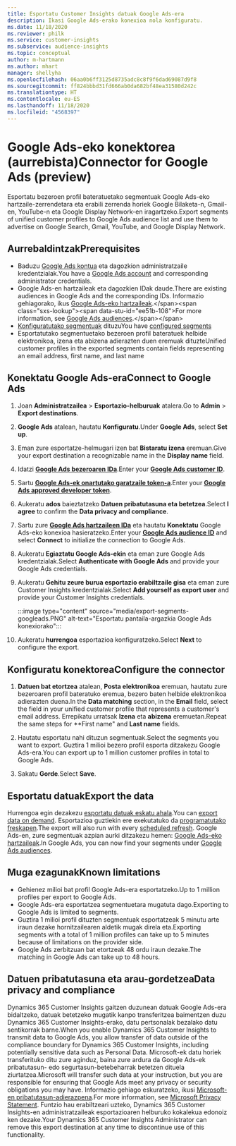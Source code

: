 ```yaml
---
title: Esportatu Customer Insights datuak Google Ads-era
description: Ikasi Google Ads-erako konexioa nola konfiguratu.
ms.date: 11/18/2020
ms.reviewer: philk
ms.service: customer-insights
ms.subservice: audience-insights
ms.topic: conceptual
author: m-hartmann
ms.author: mhart
manager: shellyha
ms.openlocfilehash: 06aa0b6ff3125d8735adc8c8f9f6dad69087d9f8
ms.sourcegitcommit: ff824bbbd31fd666ab0da682bf48ea31580d242c
ms.translationtype: HT
ms.contentlocale: eu-ES
ms.lasthandoff: 11/18/2020
ms.locfileid: "4568397"
---
```

# <a name="connector-for-google-ads-preview"></a><span data-ttu-id="ee51b-103">Google Ads-eko konektorea (aurrebista)</span><span class="sxs-lookup"><span data-stu-id="ee51b-103">Connector for Google Ads (preview)</span></span>

<span data-ttu-id="ee51b-104">Esportatu bezeroen profil bateratuetako segmentuak Google Ads-eko hartzaile-zerrendetara eta erabili zerrenda horiek Google Bilaketa-n, Gmail-en, YouTube-n eta Google Display Network-en iragartzeko.</span><span class="sxs-lookup"><span data-stu-id="ee51b-104">Export segments of unified customer profiles to Google Ads audience list and use them to advertise on Google Search, Gmail, YouTube, and Google Display Network.</span></span> 

## <a name="prerequisites"></a><span data-ttu-id="ee51b-105">Aurrebaldintzak</span><span class="sxs-lookup"><span data-stu-id="ee51b-105">Prerequisites</span></span>

-   <span data-ttu-id="ee51b-106">Baduzu [Google Ads kontua](https://ads.google.com/) eta dagozkion administratzaile kredentzialak.</span><span class="sxs-lookup"><span data-stu-id="ee51b-106">You have a [Google Ads account](https://ads.google.com/) and corresponding administrator credentials.</span></span>
-   <span data-ttu-id="ee51b-107">Google Ads-en hartzaileak eta dagozkien IDak daude.</span><span class="sxs-lookup"><span data-stu-id="ee51b-107">There are existing audiences in Google Ads and the corresponding IDs.</span></span> <span data-ttu-id="ee51b-108">Informazio gehiagorako, ikus [Google Ads-eko hartzaileak](https://support.google.com/google-ads/answer/7558048?hl=en#:~:text=Audience%20lists%20is%20a%20section,Display%20Network%20through%20remarketing%20campaigns.).</span><span class="sxs-lookup"><span data-stu-id="ee51b-108">For more information, see [Google Ads audiences](https://support.google.com/google-ads/answer/7558048?hl=en#:~:text=Audience%20lists%20is%20a%20section,Display%20Network%20through%20remarketing%20campaigns.).</span></span>
-   <span data-ttu-id="ee51b-109">[Konfiguratutako segmentuak](segments.md) dituzu</span><span class="sxs-lookup"><span data-stu-id="ee51b-109">You have [configured segments](segments.md)</span></span>
-   <span data-ttu-id="ee51b-110">Esportatutako segmentuetako bezeroen profil bateratuek helbide elektronikoa, izena eta abizena adierazten duen eremuak dituzte</span><span class="sxs-lookup"><span data-stu-id="ee51b-110">Unified customer profiles in the exported segments contain fields representing an email address, first name, and last name</span></span>

## <a name="connect-to-google-ads"></a><span data-ttu-id="ee51b-111">Konektatu Google Ads-era</span><span class="sxs-lookup"><span data-stu-id="ee51b-111">Connect to Google Ads</span></span>

1. <span data-ttu-id="ee51b-112">Joan **Administratzailea** > **Esportazio-helburuak** atalera.</span><span class="sxs-lookup"><span data-stu-id="ee51b-112">Go to **Admin** > **Export destinations**.</span></span>

1. <span data-ttu-id="ee51b-113">**Google Ads** atalean, hautatu **Konfiguratu**.</span><span class="sxs-lookup"><span data-stu-id="ee51b-113">Under **Google Ads**, select **Set up**.</span></span>

1. <span data-ttu-id="ee51b-114">Eman zure esportatze-helmugari izen bat **Bistaratu izena** eremuan.</span><span class="sxs-lookup"><span data-stu-id="ee51b-114">Give your export destination a recognizable name in the **Display name** field.</span></span>

1. <span data-ttu-id="ee51b-115">Idatzi **[Google Ads bezeroaren IDa](https://support.google.com/google-ads/answer/1704344)**.</span><span class="sxs-lookup"><span data-stu-id="ee51b-115">Enter your **[Google Ads customer ID](https://support.google.com/google-ads/answer/1704344)**.</span></span>

1. <span data-ttu-id="ee51b-116">Sartu **[Google Ads-ek onartutako garatzaile token-a](https://developers.google.com/google-ads/api/docs/first-call/dev-token)**.</span><span class="sxs-lookup"><span data-stu-id="ee51b-116">Enter your **[Google Ads approved developer token](https://developers.google.com/google-ads/api/docs/first-call/dev-token)**.</span></span>

1. <span data-ttu-id="ee51b-117">Aukeratu **ados** baieztatzeko **Datuen pribatutasuna eta betetzea**.</span><span class="sxs-lookup"><span data-stu-id="ee51b-117">Select **I agree** to confirm the **Data privacy and compliance**.</span></span>

1. <span data-ttu-id="ee51b-118">Sartu zure **[Google Ads hartzaileen IDa](https://support.google.com/google-ads/answer/7558048?hl=en#:~:text=Audience%20lists%20is%20a%20section,Display%20Network%20through%20remarketing%20campaigns.)** eta hautatu **Konektatu** Google Ads-eko konexioa hasieratzeko.</span><span class="sxs-lookup"><span data-stu-id="ee51b-118">Enter your **[Google Ads audience ID](https://support.google.com/google-ads/answer/7558048?hl=en#:~:text=Audience%20lists%20is%20a%20section,Display%20Network%20through%20remarketing%20campaigns.)** and select **Connect** to initialize the connection to Google Ads.</span></span>

1. <span data-ttu-id="ee51b-119">Aukeratu **Egiaztatu Google Ads-ekin** eta eman zure Google Ads kredentzialak.</span><span class="sxs-lookup"><span data-stu-id="ee51b-119">Select **Authenticate with Google Ads** and provide your Google Ads credentials.</span></span>

1. <span data-ttu-id="ee51b-120">Aukeratu **Gehitu zeure burua esportazio erabiltzaile gisa** eta eman zure Customer Insights kredentzialak.</span><span class="sxs-lookup"><span data-stu-id="ee51b-120">Select **Add yourself as export user** and provide your Customer Insights credentials.</span></span>

   :::image type="content" source="media/export-segments-googleads.PNG" alt-text="Esportatu pantaila-argazkia Google Ads konexiorako":::

1. <span data-ttu-id="ee51b-122">Aukeratu **hurrengoa** esportazioa konfiguratzeko.</span><span class="sxs-lookup"><span data-stu-id="ee51b-122">Select **Next** to configure the export.</span></span>

## <a name="configure-the-connector"></a><span data-ttu-id="ee51b-123">Konfiguratu konektorea</span><span class="sxs-lookup"><span data-stu-id="ee51b-123">Configure the connector</span></span>

1. <span data-ttu-id="ee51b-124">**Datuen bat etortzea** atalean, **Posta elektronikoa** eremuan, hautatu zure bezeroaren profil bateratuko eremua, bezero baten helbide elektronikoa adierazten duena.</span><span class="sxs-lookup"><span data-stu-id="ee51b-124">In the **Data matching** section, in the **Email** field, select the field in your unified customer profile that represents a customer's email address.</span></span> <span data-ttu-id="ee51b-125">Errepikatu urratsak **Izena** eta **abizena** eremuetan.</span><span class="sxs-lookup"><span data-stu-id="ee51b-125">Repeat the same steps for \*\*First name" and **Last name** fields.</span></span>

1. <span data-ttu-id="ee51b-126">Hautatu esportatu nahi dituzun segmentuak.</span><span class="sxs-lookup"><span data-stu-id="ee51b-126">Select the segments you want to export.</span></span> <span data-ttu-id="ee51b-127">Guztira 1 milioi bezero profil esporta ditzakezu Google Ads-era.</span><span class="sxs-lookup"><span data-stu-id="ee51b-127">You can export up to 1 million customer profiles in total to Google Ads.</span></span>

1. <span data-ttu-id="ee51b-128">Sakatu **Gorde**.</span><span class="sxs-lookup"><span data-stu-id="ee51b-128">Select **Save**.</span></span>

## <a name="export-the-data"></a><span data-ttu-id="ee51b-129">Esportatu datuak</span><span class="sxs-lookup"><span data-stu-id="ee51b-129">Export the data</span></span>

<span data-ttu-id="ee51b-130">Hurrengoa egin dezakezu [esportatu datuak eskatu ahala](export-destinations.md).</span><span class="sxs-lookup"><span data-stu-id="ee51b-130">You can [export data on demand](export-destinations.md).</span></span> <span data-ttu-id="ee51b-131">Esportazioa guztiekin ere exekutatuko da [programatutako freskapen](system.md#schedule-tab).</span><span class="sxs-lookup"><span data-stu-id="ee51b-131">The export will also run with every [scheduled refresh](system.md#schedule-tab).</span></span> <span data-ttu-id="ee51b-132">Google Ads-en, zure segmentuak azpian aurki ditzakezu hemen: [Google Ads-eko hartzaileak](https://support.google.com/google-ads/answer/7558048?hl=en/).</span><span class="sxs-lookup"><span data-stu-id="ee51b-132">In Google Ads, you can now find your segments under [Google Ads audiences](https://support.google.com/google-ads/answer/7558048?hl=en/).</span></span>

## <a name="known-limitations"></a><span data-ttu-id="ee51b-133">Muga ezagunak</span><span class="sxs-lookup"><span data-stu-id="ee51b-133">Known limitations</span></span>

- <span data-ttu-id="ee51b-134">Gehienez milioi bat profil Google Ads-era esportatzeko.</span><span class="sxs-lookup"><span data-stu-id="ee51b-134">Up to 1 million profiles per export to Google Ads.</span></span>
- <span data-ttu-id="ee51b-135">Google Ads-era esportatzea segmentuetara mugatuta dago.</span><span class="sxs-lookup"><span data-stu-id="ee51b-135">Exporting to Google Ads is limited to segments.</span></span>
- <span data-ttu-id="ee51b-136">Guztira 1 milioi profil dituzten segmentuak esportatzeak 5 minutu arte iraun dezake hornitzailearen aldetik mugak direla eta.</span><span class="sxs-lookup"><span data-stu-id="ee51b-136">Exporting segments with a total of 1 million profiles can take up to 5 minutes because of limitations on the provider side.</span></span> 
- <span data-ttu-id="ee51b-137">Google Ads zerbitzuan bat etortzeak 48 ordu iraun dezake.</span><span class="sxs-lookup"><span data-stu-id="ee51b-137">The matching in Google Ads can take up to 48 hours.</span></span>

## <a name="data-privacy-and-compliance"></a><span data-ttu-id="ee51b-138">Datuen pribatutasuna eta arau-gordetzea</span><span class="sxs-lookup"><span data-stu-id="ee51b-138">Data privacy and compliance</span></span>

<span data-ttu-id="ee51b-139">Dynamics 365 Customer Insights gaitzen duzunean datuak Google Ads-era bidaltzeko, datuak betetzeko mugatik kanpo transferitzea baimentzen duzu Dynamics 365 Customer Insights-erako, datu pertsonalak bezalako datu sentikorrak barne.</span><span class="sxs-lookup"><span data-stu-id="ee51b-139">When you enable Dynamics 365 Customer Insights to transmit data to Google Ads, you allow transfer of data outside of the compliance boundary for Dynamics 365 Customer Insights, including potentially sensitive data such as Personal Data.</span></span> <span data-ttu-id="ee51b-140">Microsoft-ek datu horiek transferituko ditu zure aginduz, baina zure ardura da Google Ads-ek pribatutasun- edo segurtasun-betebeharrak betetzen dituela ziurtatzea.</span><span class="sxs-lookup"><span data-stu-id="ee51b-140">Microsoft will transfer such data at your instruction, but you are responsible for ensuring that Google Ads meet any privacy or security obligations you may have.</span></span> <span data-ttu-id="ee51b-141">Informazio gehiago eskuratzeko, ikusi [Microsoft-en pribatutasun-adierazpena](https://go.microsoft.com/fwlink/?linkid=396732).</span><span class="sxs-lookup"><span data-stu-id="ee51b-141">For more information, see [Microsoft Privacy Statement](https://go.microsoft.com/fwlink/?linkid=396732).</span></span>
<span data-ttu-id="ee51b-142">Funtzio hau erabiltzeari uzteko, Dynamics 365 Customer Insights-en administratzaileak esportazioaren helburuko kokalekua edonoiz ken dezake.</span><span class="sxs-lookup"><span data-stu-id="ee51b-142">Your Dynamics 365 Customer Insights Administrator can remove this export destination at any time to discontinue use of this functionality.</span></span>
